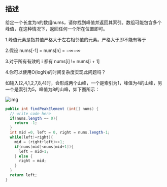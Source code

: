 ## 描述

给定一个长度为n的数组nums，请你找到峰值并返回其索引。数组可能包含多个峰值，在这种情况下，返回任何一个所在位置即可。 

1.峰值元素是指其值严格大于左右相邻值的元素。严格大于即不能有等于

2.假设 nums[-1] = nums[n] = −∞−∞

3.对于所有有效的 i 都有 nums[i] != nums[i + 1] 

4.你可以使用O(logN)的时间复杂度实现此问题吗？

如输入[2,4,1,2,7,8,4]时，会形成两个山峰，一个是索引为1，峰值为4的山峰，另一个是索引为5，峰值为8的山峰，如下图所示：

![img](https://uploadfiles.nowcoder.com/images/20211014/423483716_1634212356346/9EB9CD58B9EA5E04C890326B5C1F471F)

```JAVA
public int findPeakElement (int[] nums) {
  // write code here
  if(nums.length == 0){
    return -1;
  }
  int mid =0, left = 0, right = nums.length-1;
  while(left!=right){
    mid = (right+left)>>1;
    if(nums[mid]<nums[mid+1]){
      left = mid+1;
    } else {
      right = mid; 
    }
  }
  return left;
}
```

